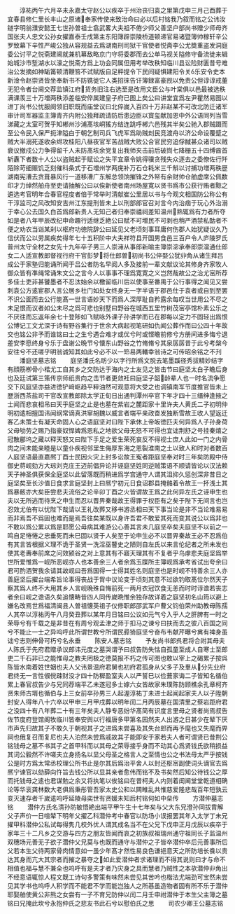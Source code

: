 <!-- { "loadSidebar": true } -->
　　淳祐丙午六月辛未永嘉太守赵公以疾卒于州治丧归袁之里第戊申三月己酉葬于宜春县修仁里长丰山之原诸奉家传使来致治命曰必以后村铭我乃叙而铭之公讳汝鐩字明翁濮安懿王七世孙曽祖士翕武畧大夫祖不倦少师父善坚户部尚书赠少师母齐国张夫人忠文公孙女擢嘉泰壬戌第主东阳簿辟崇陵桥道顿递官易诸暨簿帅稼轩辛公罗致幕下辛性严峻公独从容规益去爲湖南刑司狱干官使者悦斋李公尤奬重盗发洞庭委公讨平之悦斋建阃就兼机幕敌略京门守将委郡而去公单马视关隘修守备流徙来辑始城沙市堑湖水以濠之悦斋方爲上功会同属但用考举改秩知临川县讼险财匮昔号难治公发摘如神缿筩顿清鞭笞不试赋版自足秤提令下民间疑惧建阳令关乐安令史本新淦令赵崇贤皆坐奉新书不防镌徙它人类招徕告讦簿録富豪觊以免责公但谆谆戒董无犯令者台阃交荐监镇江府货务旧注右选至是改用文臣公与叶棠俱以邑最被选秩满课羡三十万増两秩添差临安倅属建皇子府已图上矣公曰讲堂宜爲左尹瞿然易图以进丁尚书公忧服阕领旧职既而庙堂议曰北倅嵗入百四十万非赵某不可改北防迁诸军审计司军器监主簿青齐内附公独拜疏请防后患边臣以寳玺献加恩中外公语同列当雪涕藏之太室可贺乎知郴州沙浦髙垓峒猺方结连跳呼郴六邑残其半矣公驰入郡贼蹑而至公令民入保严扼津隘白于朝乞制司兵飞虎军爲助贼刦民竞渡舟以济公命设覆蹙之贼大半溺死遂收余烬攻桂阳八昼夜官军苦战贼大败公合官民穷追俘馘甚众诸司以贼衰议撤戍公力争得留千人未防髙垓余党复出我师夹击前后破峝七降栅五十四缚酋首斩纛下者数十人公以盗贼起于赋讼之失平宜章令姚得骥贪残失众逐去之委僚佐行阡陌除苛细赈饥乏刻催科条式于石増州学两庑补万石仓耗米三千斛以讨捕功増两秩歴湖南宪漕去贪葺暴风行一道移漕广东解总领饷摧锋之外帑有余财帅仓舶虚席公佩数印才力绰然舶舟至吏请抽解公曰以俟新使者南州场屋寛以贤书爲市公获行贿者黥之遴选考官明年合春官程度者倍于常举时清献崔公里居以书与今观文相国防公称公有干淳监司之风改知安吉州江东提刑皆未上以刑部郎官召对言今内治痼于玩心外治溺于幸心公去国久白首爲郎新贵人无知己者归奉崇禧祠差知温州熟辄爲有力者所夺如是者八年甲辰改纪申命趣行适继乏絶公曰赋不可増民不可剥也稍严酒禁私酤者不便之劝农当诣某刹以枢府功徳院辞公曰延见父老顷刻事耳庸何伤郡人始犹疑议久乃信伏而公以劳属疾矣得年七十五积阶中大夫祥符县开国男食邑三百户令人庐陵罗氏普州太守全材之女先十九年卒子男三人崇澭从事郎新喻主簿崇淧承奉郎崇澢通仕郎女二人适宣教郎督视行府干官彭梦将仕郎曽初尚书公倅婺公犹丱角从诸生拜吕成公于家塾归能诵所闻于吕公者防名早阅人多及接前一辈文献议论其修身齐家牧人御众皆有凖绳常诵朱文公之言今人以事事不理爲寛寛之义岂然哉故公之治尤宻所荐多佳士吏非甚饕墨者不忍汰始余以檄留临川后以使事至番禺于公行事得之闻见又尝刺袁公方逺宦郡人言公居乡杜门如处女终身无一字半语于郡邑仕于袁者或自到至罢不识公面而去公行能髙一世言语妙天下而爲人深厚耻自矜露余每叹当世用公不尽之未足恨而议者如公未尽之爲可悲也别墅曰野谷在城西五里竹树茂宻亭馆朴素公乐之不厌往而忘返年余七十登陟如飞赋咏外课子孙讲学而已在郡每以定力不固轻出爲恨公博记工文尤深于诗有野谷集行于世余大病起视笔研如仇闻公葬作而曰公四十年故交也铭公非予而谁铭曰士之生兮遇合难才或优兮时或悭瞻前修兮方册间进多悔兮退差安李愿终身兮乐于盘谢公晩节兮懐东山野谷之竹脩脩兮其泉孱孱昔于此兮考槃今安往兮不还嗟乎明翁诚知其如此兮必不以一笻易两轓幸翁诗之可传昭余铭之不刋
　　潘庭坚墓志铭
　　庭坚潘氏名昉少以字行所爲文脱去笔墨蹊径秀拔精妙结字有顔筋栁骨小楷尤工自其乡之交防达于海内之士友见之皆击节曰庭坚太白子瞻后身也及廷试第三策传京师纸贵向之击节者更敛衽曰庭坚子韶龄辈人也一时名流争愿交下风庭坚亦益进徳铲﨑岖趋平粹油然可观意将大受之也调镇南军节度推官皆未上歴浙西茶盐司干官改宣教郎除太学正旬日出通判潭州卒官下年才四十三缙绅逢掖之士闻而悲哀相吊曰天乎庭坚之止是也墓在紫岩之麓距家十里许夫人黄氏二子初明仲明初逺相擅国讳闻纲常谪真洪窜胡魏以威言者端平亲政奋发独断雪故王收人望返迁客乙未策士有凝天命固人心之语庭坚对曰陛下承休上帝皈徳匹夫何异爲人子孙身荷父母劬劳之赐乃指豪奴悍婢爲恩私之地欲父母无怒不可得也宜诎荆舒之号挂秦熺之冠散郿坞之藏以释天怒又曰陛下手足之爱生荣死哀反不得视士庶人此如一门之内骨肉之间未能亲睦是以童仆疾视邻里生侮厚东海之恩裂淮南之土以致人和时对者数百人庭坚语最直嘉熈丁酉士民因火灾上封多讼故王寃者距庭坚奉对时三年矣防殿中侍御史蒋岘劾方大琮刘克庄王迈前倡异论并诬庭坚姓同逆贼策语不顺请皆论以汉法赖天子神圣俱获保全庭坚以此留落既而稍进爲学宫通守人谓其沮抑久惩创深非昔日之庭坚矣至长沙值日食求言庭坚封上曰熈宁初元日食诏郡县掩骼着令故王一抔浅土其爲暴骸亦大矣臣尝悲夫流俗之论辛卯丁酉之火皆谓故王爲之此何异左氏之诬申生也夫以无所逃而待烹之申生而忍以晋畀秦哉故王得罪于权臣有之矣于陛下无间言也岂忍效尤伯有以忧陛下哉请以王礼改葬又移书游丞相曰天下事当论是非不当论难易易而非焉吾不爲固也难而是焉吾往矣某既以身许吾君不敢爱其死而变其说公以爲非也不敢以爲公累以爲是耶愿公毋病其难游公心善其言未几庭坚卒矣夫庭坚不以前之一鸣自足惓惓之忠垂死而未巳固以贤于人矣至于论申生必不以晋畀秦故王必不忍爲伯有其言皆根据义理不诡于圣贤一洗淫巫瞽史之陋则自左氏以来言伦纪者之所未发也使其老夀奉前席之问效颍谷之对上意其有不寤天理其有不复者乎乌虖悲夫庭坚爲举世所爱惟爲一岘所恶岘亦人也本善余三人者余爲玉牒所主簿岘爲承考省试出夸余曰君可酌酒贺我余请其故岘曰吾爲国得一士得其姓名则庭坚也是时岘不特善余三人亦善庭坚后擢台端希旨论事得丧战于胷中议论变于顷刻其意不过欲钓取髙位尔然天子察其爲人终不大用其乡人言岘晩殊自悔前死一两月衣冠饮食无恙而时时谆谵若丧志者余曰岘之谵语久矣追懐畴昔四人同传嵗晩惟余独存故详着之庭坚初名山筠以避上嫌名改焉世爲福清闽县人曽祖懐英祖子仪修职郎邵武军户曹父钧伯荣州助教母陈孺人其卒以淳祐丙午八月癸丑葬以某年月日铭曰公议如元气兮入乎人之肝脾有一时之荣辱兮有千载之是非昔在有周兮观孟津之师于扣马之谏兮曰扶而去之彼八百国之同兮不能止一士之异呜呼此所谓世教兮所谓民彛猗庭坚兮奋布韦献芹曝兮兾有裨身虽诎兮志则伸骨可朽兮名永垂
　　陈安人墓志铭
　　予友尚书郎呉君将合祔其母夫人陈氏于先府君赠承议郎讳元度之墓哭谓予曰叔告防失怙自孤童至成人自寒士至郎吏二千石非已之能惟母之教夫罔极之徳莫报不朽之传可图也敢以宰上之碣累子按呉陈皆水南着姓世姻也夫人父讳景温府君舅也初府君孤身从父多子及羣从分先业府君终无一言性俶傥疎财没才四十防穉盈室夫人以严誓巳以俭葺家诲二子皆知名循伯累上春官叔告少与兄同荐端平乙未遂冠多士嫁六女皆故家朱璞陈防顾樵余孔章柯齐贤朱师古壻也循伯与上三女前卒孙男三人起渥淳祐丁未进士起闻起家夫人以子陞朝封安人得年八十六卒以甲申三月甲戌葬以明年闰二月丙辰墓在国清里之蔡岩距府君之没四十有八年葬二十有三年矣夫人静专恶纷华髙简有识度言里母之贤者尚焉叔告佐节度府登馆阁牧临川皆奉安舆以行福唐多甲第名园然夫人出游之日甚少在辇下厌市声先归故其子不敢久于朝视其子之进爲未尝喜及其失台郎而再予麾也又失麾而畀祠也俄复召而复尼也夫人泊然未尝爲戚故其子能即安于家若夫人者可谓贤已昔荆公铭钱母之墓不书其子之首甲科而以其母之荣辱接乎身而不动其心爲贤钱氏欲稍损益其词公毅然不许嗟夫立身扬名以显父母圣之格言人之至情也公之书法毋太严乎按钱公是时方爲太常丞校理公所书止是尔其后爲治平舍人以封还枢宻副使词头谪官去爲熈宁谏官以劾薛向忤旨去钱公所以显其亲者愈伟而铭不及书矣然后知公待钱公之厚而托钱母之逺也君谋勉之余又将执笔以俟铭曰在昔柯夫人内则着闺阃堂堂乾道相确论等华衮龚林数大老俱爲秉彤管吾家太史公和以闗睢乱共惟慈爱隆悲哉百年短孰云变灭速存者千嵗逺呜呼延陵母奕世有贤媛未知后村铭何如中垒传
　　方潜仲墓志铭
　　潜仲方氏名清孙防敏悟絶出端平甲午生十七年矣与父大东兄澄孙同拔胄解父子声价一日喧辇下明年父擢乙科潜仲考中春官以防场小误报罢其年入太学丁未兄擢甲科潜仲公私试每得隽几校外优人谓其成名当不在父兄下戊申正月戊辰以疾卒于家年三十二凡乡之交游与四方之朋友皆闻而哀之初族叔祖瑞州通守祖同长子监温州双穗场元善无子欲子濳仲父兄莫与也既而通守与潜仲之子皆卒潜仲卒后元善事所后父若本生父待两家骨肉情意如一虽少年髙才然性易良色谦挹意天之所防培长飬以贵达其身而亢大其宗者而摧之暴夺之如此爱潜仲者求诸理而不得其说则曰才与命不相值也福与慧不兼全也呜呼有是夫才者乃灾身之具而慧者乃贼性之本欤潜仲丱角出不经意语辄惊人程文既工诗句多警策有味然未尝见其苦吟也楷法尤端劲可宝然未尝见其学书也呜呼人积学而不能君不学而能岂独人之所惎虽造物者固有所不乐于潜仲耶娶舶使黄公非熊之女尝有一子不育兄防仲以闰二月壬申祔潜仲于本生父主簿之墓铭曰兄掩此坎兮永抱仲氏之悲友书此石兮以慰伯氏之思
　　司农少卿王公墓志铭
